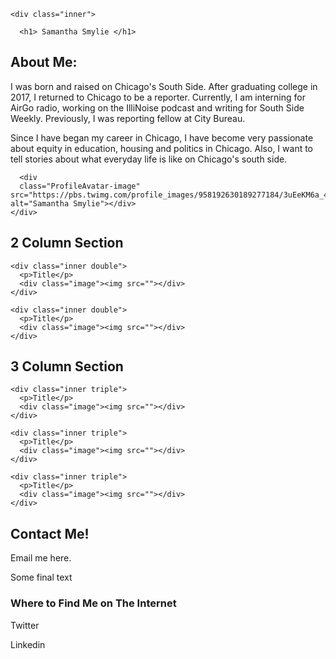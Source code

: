 
<!DOCTYPE html>
<html>
<head>
<body>


<link rel="stylesheet" type="text/css" href="style.css">


<div id="home"> <!-- beginning of home -->
  <div class="section"> <!-- beginning of section -->

    <div class="inner">

      <h1> Samantha Smylie </h1>
  
   <h2> About Me:</h2>
   <p> I was born and raised on Chicago's South Side. After graduating college in 2017, I returned to Chicago to be a reporter. Currently, I am interning for AirGo radio, working on the IlliNoise podcast and writing for South Side Weekly. Previously, I was reporting fellow at City Bureau. 

   <p2> Since I have began my career in Chicago, I have become very passionate about equity in education, housing and politics in Chicago. Also, I want to tell stories about what everyday life is like on Chicago's south side. </p2>

      <div 
      class="ProfileAvatar-image" src="https://pbs.twimg.com/profile_images/958192630189277184/3uEeKM6a_400x400.jpg" alt="Samantha Smylie"></div>
    </div>

  </div> <!-- end of section -->
</div> <!-- end of home -->


<div id="work"> <!-- beginning of work -->

  <div class="section">
    <h2>2 Column Section</h2>
    
    <div class="inner double">
      <p>Title</p>
      <div class="image"><img src=""></div>
    </div>

    <div class="inner double">
      <p>Title</p>
      <div class="image"><img src=""></div>
    </div>

  </div> <!-- end of section -->


  <div class="section">
    <h2>3 Column Section</h2>
    
    <div class="inner triple">
      <p>Title</p>
      <div class="image"><img src=""></div>
    </div>

    <div class="inner triple">
      <p>Title</p>
      <div class="image"><img src=""></div>
    </div>

    <div class="inner triple">
      <p>Title</p>
      <div class="image"><img src=""></div>
    </div>

  </div> <!-- end of section -->

</div> <!-- end of work -->


<div id="contact"> <!-- beginning of contact -->
  <div class="section">
    <h2>Contact Me!</h2>
    <div class="inner"><p>Email me here.</p></div>
  </div>
</div> <!-- end of contact -->


<div class="footer"> <!-- beginning of footer -->
  <div class="section">
    <p>Some final text</p>
  </div>
</div> <!-- end of footer -->










<h3>Where to Find Me on The Internet</h3>
<p> Twitter</p>
<p> Linkedin </p>




<!--don't forget links: https://southsideweekly.com/a-few-red-drops-roots-of-the-1919-race-riot/

https://southsideweekly.com/their-body-their-choice-teen-abortion/

https://illinoise.simplecast.fm/ 

https://illinoise.simplecast.fm/madigan--> 


</body>
</html>
